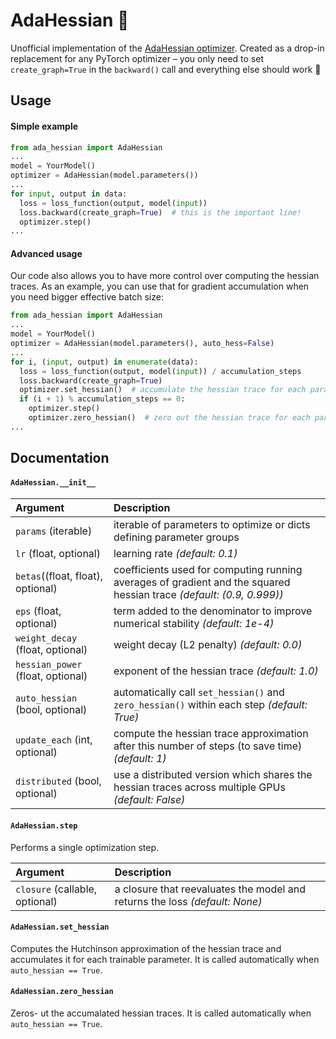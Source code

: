 # AdaHessian  🚀

Unofficial implementation of the [AdaHessian optimizer](https://arxiv.org/abs/2006.00719). Created as a drop-in replacement for any PyTorch optimizer – you only need to set `create_graph=True` in the `backward()` call and everything else should work 🥳

## Usage

#### Simple example

```python
from ada_hessian import AdaHessian
...
model = YourModel()
optimizer = AdaHessian(model.parameters())
...
for input, output in data:
  loss = loss_function(output, model(input))
  loss.backward(create_graph=True)  # this is the important line!
  optimizer.step()
...
```

#### Advanced usage

Our code also allows you to have more control over computing the hessian traces. As an example, you can use that for gradient accumulation when you need bigger effective batch size:
```python
from ada_hessian import AdaHessian
...
model = YourModel()
optimizer = AdaHessian(model.parameters(), auto_hess=False)
...
for i, (input, output) in enumerate(data):
  loss = loss_function(output, model(input)) / accumulation_steps
  loss.backward(create_graph=True)
  optimizer.set_hessian()  # accumulate the hessian trace for each parameter
  if (i + 1) % accumulation_steps == 0:
    optimizer.step()
    optimizer.zero_hessian()  # zero out the hessian trace for each parameter
...
```

## Documentation

#### `AdaHessian.__init__`

| **Argument**    | **Description** |
| :-------------- | :-------------- |
| `params` (iterable) | iterable of parameters to optimize or dicts defining parameter groups |
| `lr` (float, optional) | learning rate *(default: 0.1)* |
| `betas`((float, float), optional) | coefficients used for computing running averages of gradient and the squared hessian trace *(default: (0.9, 0.999))* |
| `eps` (float, optional)           | term added to the denominator to improve numerical stability *(default: 1e-4)* |
| `weight_decay` (float, optional)   | weight decay (L2 penalty) *(default: 0.0)* |
| `hessian_power` (float, optional)  | exponent of the hessian trace *(default: 1.0)* |
| `auto_hessian` (bool, optional)  | automatically call `set_hessian()` and `zero_hessian()` within each step *(default: True)* |
| `update_each` (int, optional)   | compute the hessian trace approximation after this number of steps (to save time) *(default: 1)* |
| `distributed` (bool, optional)   | use a distributed version which shares the hessian traces across multiple GPUs *(default: False)* |

#### `AdaHessian.step`

Performs a single optimization step.

| **Argument**    | **Description** |
| :-------------- | :-------------- |
| `closure` (callable, optional)        | a closure that reevaluates the model and returns the loss *(default: None)* |

#### `AdaHessian.set_hessian`

Computes the Hutchinson approximation of the hessian trace and accumulates it for each trainable parameter. It is called automatically when `auto_hessian == True`.


#### `AdaHessian.zero_hessian`

Zeros- ut the accumalated hessian traces. It is called automatically when `auto_hessian == True`.
